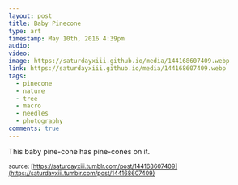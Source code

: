 ```yaml
---
layout: post
title: Baby Pinecone
type: art
timestamp: May 10th, 2016 4:39pm
audio: 
video: 
image: https://saturdayxiii.github.io/media/144168607409.webp
link: https://saturdayxiii.github.io/media/144168607409.webp
tags:
  - pinecone
  - nature
  - tree
  - macro
  - needles
  - photography
comments: true
---
```



This baby pine-cone has pine-cones on it.



<small>source: [https://saturdayxiii.tumblr.com/post/144168607409](https://saturdayxiii.tumblr.com/post/144168607409)</small>